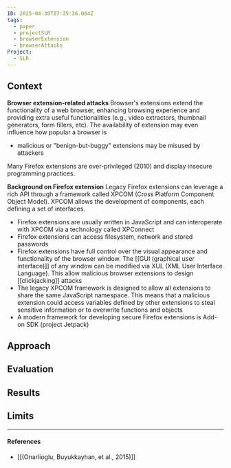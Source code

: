 ```yaml
---
ID: 2025-04-30T07:35:36.064Z
tags:
  - paper
  - projectSLR
  - browserExtension
  - browserAttacks
Project:
  - SLR
---
```

## Context

**Browser extension-related attacks**
Browser's extensions extend the functionality of a web browser, enhancing browsing experience and providing extra useful functionalities (e.g., video extractors, thumbnail generators, form fillers, etc). The availability of extension may even influence how popular a browser is
- malicious or "benign-but-buggy" extensions may be misused by attackers

Many Firefox extensions are over-privileged (2010) and display insecure programming practices.

**Background on Firefox extension**
Legacy Firefox extensions can leverage a rich API through a framework called XPCOM (Cross Platform Component Object Model). XPCOM allows the development of components, each defining a set of interfaces.
- Firefox extensions are usually written in JavaScript and can interoperate with XPCOM via a technology called XPConnect
- Firefox extensions can access filesystem, network and stored passwords
- Firefox extensions have full control over the visual appearance and functionality of the browser window. The [[GUI (graphical user interface)]] of any window can be modified via XUL (XML User Interface Language). This allow malicious browser extensions to design [[clickjacking]] attacks
- The legacy XPCOM framework is designed to allow all extensions to share the same JavaScript namespace. This means that a malicious extension could access variables defined by other extensions to steal sensitive information or to overwrite functions and objects
- A modern framework for developing secure Firefox extensions is Add-on SDK (project Jetpack)

## Approach


## Evaluation


## Results


## Limits



---
#### References
- [[(Onarlioglu, Buyukkayhan, et al., 2015)]]
